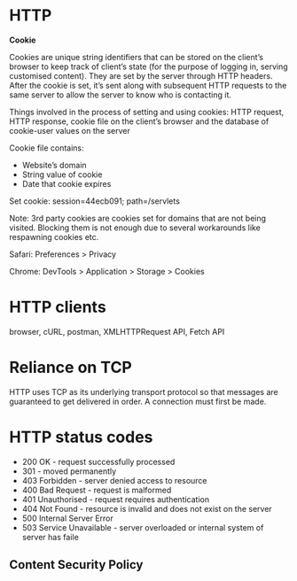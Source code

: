 # HTTP

**Cookie**

Cookies are unique string identifiers that can be stored on the client’s browser to keep track of client’s state (for the purpose of logging in, serving customised content). They are set by the server through HTTP headers. After the cookie is set, it’s sent along with subsequent HTTP requests to the same server to allow the server to know who is contacting it.

Things involved in the process of setting and using cookies: HTTP request, HTTP response, cookie file on the client’s browser and the database of cookie-user values on the server

Cookie file contains:

- Website’s domain
- String value of cookie
- Date that cookie expires

Set cookie: session=44ecb091; path=/servlets

Note: 3rd party cookies are cookies set for domains that are not being visited. Blocking them is not enough due to several workarounds like respawning cookies etc.

Safari: Preferences > Privacy

Chrome: DevTools > Application > Storage > Cookies

# HTTP clients

browser, cURL, postman, XMLHTTPRequest API, Fetch API

# **Reliance on TCP**

HTTP uses TCP as its underlying transport protocol so that messages are guaranteed to get delivered in order. A connection must first be made.

# **HTTP status codes**

- 200 OK - request successfully processed
- 301 - moved permanently
- 403 Forbidden - server denied access to resource
- 400 Bad Request - request is malformed
- 401 Unauthorised - request requires authentication
- 404 Not Found - resource is invalid and does not exist on the server
- 500 Internal Server Error
- 503 Service Unavailable - server overloaded or internal system of server has faile

## Content Security Policy